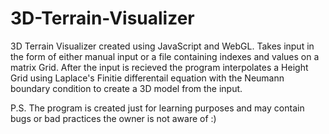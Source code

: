 3D-Terrain-Visualizer
=====================

3D Terrain Visualizer created using JavaScript and WebGL. Takes input in the form of either manual input or a file containing 
indexes and values on a matrix Grid. After the input is recieved the program interpolates a Height Grid using Laplace's Finitie differentail
equation with the Neumann boundary condition to create a 3D model from the input. 


P.S.
The program is created just for learning purposes and may contain bugs or bad practices the owner is not aware of :)
